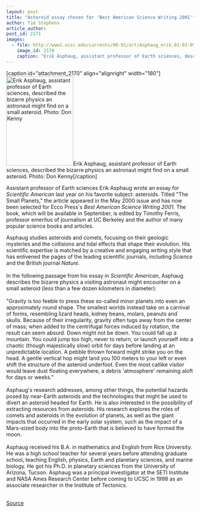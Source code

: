 ```yaml
---
layout: post
title: "Asteroid essay chosen for 'Best American Science Writing 2001'"
author: Tim Stephens
article_author: 
post_id: 2171
images:
  - file: http://www1.ucsc.edu/currents/00-01/art/Asphaug_erik.01-03-05.180.jpg
    image_id: 2170
    caption: "Erik Asphaug, assistant professor of Earth sciences, described the bizarre physics an astronaut might find on a small asteroid. Photo: Don Kenny"
---
```


[caption id="attachment_2170" align="alignright" width="180"]<a href="http://dev-ucsc-news.pantheonsite.io/wp-content/uploads/2001/03/Asphaug_erik.01-03-05.180.jpg"><img class="size-full wp-image-2170" src="http://dev-ucsc-news.pantheonsite.io/wp-content/uploads/2001/03/Asphaug_erik.01-03-05.180.jpg" alt="Erik Asphaug, assistant professor of Earth sciences, described the bizarre physics an astronaut might find on a small asteroid. Photo: Don Kenny" width="180" height="239" /></a>Erik Asphaug, assistant professor of Earth sciences, described the bizarre physics an astronaut might find on a small asteroid. Photo: Don Kenny[/caption]
<p>
  Assistant professor of Earth sciences Erik Asphaug wrote an essay for <i>Scientific American</i> last year on his favorite subject: asteroids. Titled "The Small Planets," the article appeared in the May 2000 issue and has now been selected for Ecco Press's <i>Best American Science Writing 2001.</i> The book, which will be available in September, is edited by Timothy Ferris, professor emeritus of journalism at UC Berkeley and the author of many popular science books and articles.
</p>Asphaug studies asteroids and comets, focusing on their geologic mysteries and the collisions and tidal effects that shape their evolution. His scientific expertise is matched by a creative and engaging writing style that has enlivened the pages of the leading scientific journals, including <i>Science</i> and the British journal <i>Nature.<br>
<br></i>In the following passage from his essay in <i>Scientific American,</i> Asphaug describes the bizarre physics a visiting astronaut might encounter on a small asteroid (less than a few dozen kilometers in diameter):<br>
<br>
"Gravity is too feeble to press these so-called minor planets into even an approximately round shape. The smallest worlds instead take on a carnival of forms, resembling lizard heads, kidney beans, molars, peanuts and skulls. Because of their irregularity, gravity often tugs away from the center of mass; when added to the centrifugal forces induced by rotation, the result can seem absurd. Down might not be down. You could fall up a mountain. You could jump too high, never to return, or launch yourself into a chaotic (though majestically slow) orbit for days before landing at an unpredictable location. A pebble thrown forward might strike you on the head. A gentle vertical hop might land you 100 meters to your left or even shift the structure of the asteroid underfoot. Even the most catlike visitor would leave dust floating everywhere, a debris 'atmosphere' remaining aloft for days or weeks."<br>
<br>
Asphaug's research addresses, among other things, the potential hazards posed by near-Earth asteroids and the technologies that might be used to divert an asteroid headed for Earth. He is also interested in the possibility of extracting resources from asteroids. His research explores the roles of comets and asteroids in the evolution of planets, as well as the giant impacts that occurred in the early solar system, such as the impact of a Mars-sized body into the proto-Earth that is believed to have formed the moon.<br>
<br>
Asphaug received his B.A. in mathematics and English from Rice University. He was a high school teacher for several years before attending graduate school, teaching English, physics, Earth and planetary sciences, and marine biology. He got his Ph.D. in planetary sciences from the University of Arizona, Tucson. Asphaug was a principal investigator at the SETI Institute and NASA Ames Research Center before coming to UCSC in 1998 as an associate researcher in the Institute of Tectonics.<br>
<br>
<p><a href="http://www1.ucsc.edu/currents/00-01/03-05/essay.html" title="Permalink to essay">Source</a></p>
